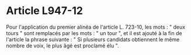 # Article L947-12

Pour l'application du premier alinéa de l'article L. 723-10, les mots : " deux tours " sont remplacés par les mots : " un tour ", et il est ajouté à la fin de l'article la phrase suivante : " Si plusieurs candidats obtiennent le même nombre de voix, le plus âgé est proclamé élu ".

